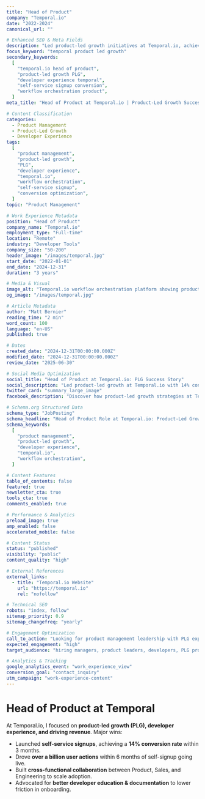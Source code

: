 ```yaml
---
title: "Head of Product"
company: "Temporal.io"
date: "2022-2024"
canonical_url: ""

# Enhanced SEO & Meta Fields
description: "Led product-led growth initiatives at Temporal.io, achieving a 14% self-signup conversion rate and driving over a billion user actions within 6 months of launch."
focus_keyword: "temporal product led growth"
secondary_keywords:
  [
    "temporal.io head of product",
    "product-led growth PLG",
    "developer experience temporal",
    "self-service signup conversion",
    "workflow orchestration product",
  ]
meta_title: "Head of Product at Temporal.io | Product-Led Growth Success"

# Content Classification
categories:
  - Product Management
  - Product-Led Growth
  - Developer Experience
tags:
  [
    "product management",
    "product-led growth",
    "PLG",
    "developer experience",
    "temporal.io",
    "workflow orchestration",
    "self-service signup",
    "conversion optimization",
  ]
topic: "Product Management"

# Work Experience Metadata
position: "Head of Product"
company_name: "Temporal.io"
employment_type: "Full-time"
location: "Remote"
industry: "Developer Tools"
company_size: "50-200"
header_image: "/images/temporal.jpg"
start_date: "2022-01-01"
end_date: "2024-12-31"
duration: "3 years"

# Media & Visual
image_alt: "Temporal.io workflow orchestration platform showing product-led growth initiatives and developer experience improvements"
og_image: "/images/temporal.jpg"

# Article Metadata
author: "Matt Bernier"
reading_time: "2 min"
word_count: 100
language: "en-US"
published: true

# Dates
created_date: "2024-12-31T00:00:00.000Z"
modified_date: "2024-12-31T00:00:00.000Z"
review_date: "2025-06-30"

# Social Media Optimization
social_title: "Head of Product at Temporal.io: PLG Success Story"
social_description: "Led product-led growth at Temporal.io with 14% conversion rates and billion+ user actions. See how strategic product management drives developer adoption in workflow orchestration."
twitter_card: "summary_large_image"
facebook_description: "Discover how product-led growth strategies at Temporal.io achieved 14% self-signup conversion and scaled to over a billion user actions in 6 months."

# Schema.org Structured Data
schema_type: "JobPosting"
schema_headline: "Head of Product Role at Temporal.io: Product-Led Growth and Developer Experience"
schema_keywords:
  [
    "product management",
    "product-led growth",
    "developer experience",
    "temporal.io",
    "workflow orchestration",
  ]

# Content Features
table_of_contents: false
featured: true
newsletter_cta: true
tools_cta: true
comments_enabled: true

# Performance & Analytics
preload_image: true
amp_enabled: false
accelerated_mobile: false

# Content Status
status: "published"
visibility: "public"
content_quality: "high"

# External References
external_links:
  - title: "Temporal.io Website"
    url: "https://temporal.io"
    rel: "nofollow"

# Technical SEO
robots: "index, follow"
sitemap_priority: 0.9
sitemap_changefreq: "yearly"

# Engagement Optimization
call_to_action: "Looking for product management leadership with PLG expertise?"
expected_engagement: "high"
target_audience: "hiring managers, product leaders, developers, PLG professionals"

# Analytics & Tracking
google_analytics_event: "work_experience_view"
conversion_goal: "contact_inquiry"
utm_campaign: "work-experience-content"
---
```


# Head of Product at Temporal

At Temporal.io, I focused on **product-led growth (PLG), developer experience, and driving revenue**. Major wins:

- Launched **self-service signups**, achieving a **14% conversion rate** within 3 months.
- Drove **over a billion user actions** within 6 months of self-signup going live.
- Built **cross-functional collaboration** between Product, Sales, and Engineering to scale adoption.
- Advocated for **better developer education & documentation** to lower friction in onboarding.
